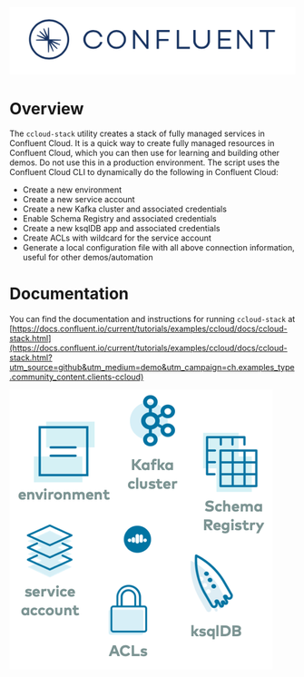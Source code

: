 ![image](../../images/confluent-logo-300-2.png)

# Overview
  
The `ccloud-stack` utility creates a stack of fully managed services in Confluent Cloud.
It is a quick way to create fully managed resources in Confluent Cloud, which you can then use for learning and building other demos.
Do not use this in a production environment.
The script uses the Confluent Cloud CLI to dynamically do the following in Confluent Cloud:

* Create a new environment
* Create a new service account
* Create a new Kafka cluster and associated credentials
* Enable Schema Registry and associated credentials
* Create a new ksqlDB app and associated credentials
* Create ACLs with wildcard for the service account
* Generate a local configuration file with all above connection information, useful for other demos/automation


# Documentation

You can find the documentation and instructions for running `ccloud-stack` at [https://docs.confluent.io/current/tutorials/examples/ccloud/docs/ccloud-stack.html](https://docs.confluent.io/current/tutorials/examples/ccloud/docs/ccloud-stack.html?utm_source=github&utm_medium=demo&utm_campaign=ch.examples_type.community_content.clients-ccloud)

![image](../docs/images/ccloud-stack-resources.png)
